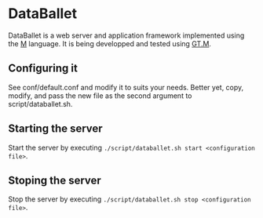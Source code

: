 # DataBallet

DataBallet is a web server and application framework implemented using the [M](https://en.wikipedia.org/wiki/MUMPS) language.  It is being developped and tested using [GT.M](http://fis-gtm.com/).

## Configuring it

See conf/default.conf and modify it to suits your needs.  Better yet, copy, modify, and pass the new file as the second argument to script/databallet.sh.

## Starting the server

Start the server by executing `./script/databallet.sh start <configuration file>`.

## Stoping the server

Stop the server by executing `./script/databallet.sh stop <configuration file>`.


